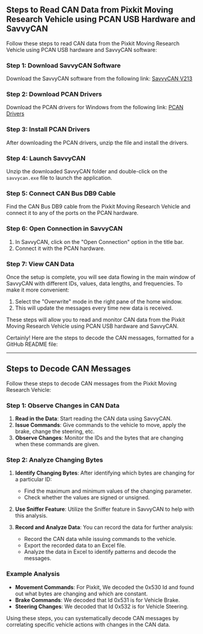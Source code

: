 ## Steps to Read CAN Data from Pixkit Moving Research Vehicle using PCAN USB Hardware and SavvyCAN

Follow these steps to read CAN data from the Pixkit Moving Research Vehicle using PCAN USB hardware and SavvyCAN software:

### Step 1: Download SavvyCAN Software

Download the SavvyCAN software from the following link: [SavvyCAN V213](https://github.com/collin80/SavvyCAN/releases/tag/V213)

### Step 2: Download PCAN Drivers

Download the PCAN drivers for Windows from the following link: [PCAN Drivers](https://www.peak-system.com/Drivers.523.0.html?&L=1)

### Step 3: Install PCAN Drivers

After downloading the PCAN drivers, unzip the file and install the drivers.

### Step 4: Launch SavvyCAN

Unzip the downloaded SavvyCAN folder and double-click on the `savvycan.exe` file to launch the application.

### Step 5: Connect CAN Bus DB9 Cable

Find the CAN Bus DB9 cable from the Pixkit Moving Research Vehicle and connect it to any of the ports on the PCAN hardware.

### Step 6: Open Connection in SavvyCAN

1. In SavvyCAN, click on the "Open Connection" option in the title bar.
2. Connect it with the PCAN hardware.

### Step 7: View CAN Data

Once the setup is complete, you will see data flowing in the main window of SavvyCAN with different IDs, values, data lengths, and frequencies. To make it more convenient:

1. Select the "Overwrite" mode in the right pane of the home window.
2. This will update the messages every time new data is received.

These steps will allow you to read and monitor CAN data from the Pixkit Moving Research Vehicle using PCAN USB hardware and SavvyCAN.

Certainly! Here are the steps to decode the CAN messages, formatted for a GitHub README file:

---

## Steps to Decode CAN Messages

Follow these steps to decode CAN messages from the Pixkit Moving Research Vehicle:

### Step 1: Observe Changes in CAN Data

1. **Read in the Data**: Start reading the CAN data using SavvyCAN.
2. **Issue Commands**: Give commands to the vehicle to move, apply the brake, change the steering, etc.
3. **Observe Changes**: Monitor the IDs and the bytes that are changing when these commands are given.

### Step 2: Analyze Changing Bytes

1. **Identify Changing Bytes**: After identifying which bytes are changing for a particular ID:
    - Find the maximum and minimum values of the changing parameter.
    - Check whether the values are signed or unsigned.
   
2. **Use Sniffer Feature**: Utilize the Sniffer feature in SavvyCAN to help with this analysis.
3. **Record and Analyze Data**: You can record the data for further analysis:
    - Record the CAN data while issuing commands to the vehicle.
    - Export the recorded data to an Excel file.
    - Analyze the data in Excel to identify patterns and decode the messages.

### Example Analysis

- **Movement Commands**: For Pixkit, We decoded the 0x530 Id and found out what bytes are changing and which are constant.
- **Brake Commands**: We decoded that Id 0x531 is for Vehicle Brake.
- **Steering Changes**: We decoded that Id 0x532 is for Vehicle Steering.

Using these steps, you can systematically decode CAN messages by correlating specific vehicle actions with changes in the CAN data. 
